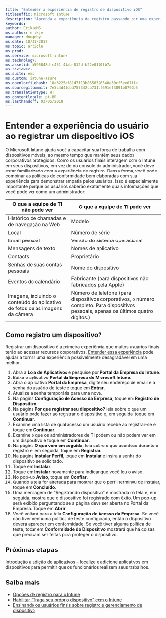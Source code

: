 ```yaml
---
title: "Entender a experiência de registro de dispositivo iOS"
titlesuffix: Microsoft Intune
description: "Aprenda a experiência de registro passando por uma experiência completa de registro de um dispositivo iOS."
keywords: 
author: ErikjeMS
ms.author: erikje
manager: dougeby
ms.date: 10/31/2017
ms.topic: article
ms.prod: 
ms.service: microsoft-intune
ms.technology: 
ms.assetid: b595848d-c451-43ab-812d-b22e0170fb7a
ms.reviewer: 
ms.suite: ems
ms.custom: intune-azure
ms.openlocfilehash: 18a3225ef81d7f13b8656326540e30cf5ee07f1e
ms.sourcegitcommit: 7e5c4d43cbd757342cb731bf691ef3891b0792b5
ms.translationtype: HT
ms.contentlocale: pt-BR
ms.lasthandoff: 03/05/2018
---
```

# <a name="understand-the-users-experience-enrolling-an-ios-device"></a>Entender a experiência do usuário ao registrar um dispositivo iOS

O Microsoft Intune ajuda você a capacitar sua força de trabalho com dispositivos móveis, ao mesmo tempo que mantém seus dados corporativos protegidos. Como os usuários finais interagem com o Intune em seus dispositivos, em vez de no console do administrador, você deve estar familiarizado com a experiência de registro. Dessa forma, você pode combinar as políticas de conformidade bem elaboradas com sua experiência para demonstrar empatia pelos usuários. Isso é especialmente importante porque os usuários saberão exatamente quais informações que você pode ver como um administrador:

| O que a equipe de TI não pode ver | O que a equipe de TI pode ver |
|---|---|
| Histórico de chamadas e de navegação na Web | Modelo |
| Local | Número de série |
| Email pessoal | Versão do sistema operacional |
| Mensagens de texto | Nomes de aplicativo |
| Contacts | Proprietário |
| Senhas de suas contas pessoais | Nome do dispositivo |
| Eventos do calendário | Fabricante (para dispositivos não fabricados pela Apple) |
| Imagens, incluindo o conteúdo do aplicativo de fotos ou as imagens da câmera | Número de telefone (para dispositivos corporativos, o número completo. Para dispositivos pessoais, apenas os últimos quatro dígitos.) |

## <a name="how-do-i-enroll-a-device"></a>Como registro um dispositivo?

Registrar um dispositivo é a primeira experiência que muitos usuários finais terão ao acessar recursos corporativos. [Entender essa experiência](end-user-educate.md) pode ajudar a tornar uma experiência possivelmente desagradável em uma melhor.

1. Abra a **Loja de Aplicativos** e pesquise por **Portal da Empresa do Intune**.
2. Baixe o aplicativo **Portal da Empresa do Microsoft Intune**.
3. Abra o aplicativo **Portal da Empresa**, digite seu endereço de email e a senha do usuário de teste e toque em **Entrar**.
4. Atualize a senha temporária para uma nova.
5. Na página **Configuração de Acesso da Empresa**, toque em **Registro de Dispositivo**.
6. Na página **Por que registrar seu dispositivo?** leia sobre o que um usuário pode fazer ao registrar o dispositivo e, em seguida, toque em **Continuar**.
7. Examine uma lista de qual acesso um usuário recebe ao registrar-se e toque em **Continuar**.
8. Examine o que os administradores de TI podem ou não podem ver em um dispositivo e toque em **Continuar**.
9. Na página **O que vem em seguida**, leia sobre o que acontece durante o registro e, em seguida, toque em **Registrar**.
10. Na página **Instalar Perfil**, toque em **Instalar** e insira a senha do dispositivo se solicitado.
11. Toque em **Instalar**.
12. Toque em **Instalar** novamente para indicar que você leu o aviso.
13. No pop-up **Aviso**, toque em **Confiar**.
14. Quando a tela for alterada para mostrar que o perfil terminou de instalar, toque em **Concluído**.
15. Uma mensagem de “Registrando dispositivo” é mostrada na tela e, em seguida, mostra que o dispositivo foi registrado com êxito. Um pop-up será exibido perguntando se a página deve ser aberta no Portal da Empresa. Toque em **Abrir**.
16. Você voltará para a tela **Configuração de Acesso da Empresa**. Se você não tiver nenhuma política de teste configurada, então o dispositivo deverá aparecer em conformidade. Se você tiver alguma política de teste, tocar em **Conformidade do Dispositivo** mostrará que há coisas que precisam ser feitas para proteger o dispositivo.

## <a name="next-steps"></a>Próximas etapas

[Introdução à adição de aplicativos](get-started-apps.md) – localize e adicione aplicativos em dispositivos para permitir que os funcionários realizem seus trabalhos.

## <a name="learn-more"></a>Saiba mais

* [Opções de registro para o Intune](enrollment-options.md)
* [Habilitar “Traga seu próprio dispositivo” com o Intune](byod-enable.md)
* [Ensinando os usuários finais sobre registro e gerenciamento de dispositivo](end-user-educate.md)
